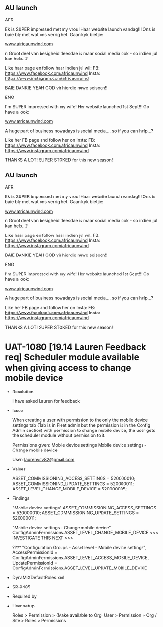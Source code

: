 ## AU launch

AFR

Ek is SUPER impressed met my vrou!
Haar website launch vandag!!!
Ons is baie bly met wat ons verrig het.
Gaan kyk bietjie: 

www.africaunwind.com

n Groot deel van besigheid deesdae is maar
social media ook - so indien jul kan
help...?

Like haar page en follow haar indien jul wil:
FB: https://www.facebook.com/africaunwind
Insta: https://www.instagram.com/africaunwind

BAIE DANKIE
YEAH GOD vir hierdie nuwe seisoen!!



ENG

I'm SUPER impressed with my wife!
Her website launched 1st Sept!!!
Go have a look:

www.africaunwind.com

A huge part of business nowadays
is social media.... so if you can help...?

Like her FB page and follow her on Insta:
FB: https://www.facebook.com/africaunwind
Insta: https://www.instagram.com/africaunwind

THANKS A LOT!
SUPER STOKED for this new season!

## AU launch

AFR

Ek is SUPER impressed met my vrou!
Haar website launch vandag!!!
Ons is baie bly met wat ons verrig het.
Gaan kyk bietjie: 

www.africaunwind.com

n Groot deel van besigheid deesdae is maar
social media ook - so indien jul kan
help...?

Like haar page en follow haar indien jul wil:
FB: https://www.facebook.com/africaunwind
Insta: https://www.instagram.com/africaunwind

BAIE DANKIE
YEAH GOD vir hierdie nuwe seisoen!!



ENG

I'm SUPER impressed with my wife!
Her website launched 1st Sept!!!
Go have a look:

www.africaunwind.com

A huge part of business nowadays
is social media.... so if you can help...?

Like her FB page and follow her on Insta:
FB: https://www.facebook.com/africaunwind
Insta: https://www.instagram.com/africaunwind

THANKS A LOT!
SUPER STOKED for this new season!

# UAT-1080 [19.14 Lauren Feedback req] Scheduler module available when giving access to change mobile device

  - Resolution

    I have asked Lauren for feedback

  - Issue

    When creating a user with permission to the only the mobile device settings tab (Tab is in Fleet admin but the permission is in the Config Admin section) with permission to change mobile device, the user gets the scheduler module without permission to it.

    Permissions given: 
    Mobile device settings
    Mobile device settings - Change mobile device

    User: laurenvdv82@gmail.com

  - Values

    ASSET_COMMISSIONING_ACCESS_SETTINGS = 520000010;
    ASSET_COMMISSIONING_UPDATE_SETTINGS = 520000011;
    ASSET_LEVEL_CHANGE_MOBILE_DEVICE = 520000005;

  - Findings

    "Mobile device settings"
      ASSET_COMMISSIONING_ACCESS_SETTINGS = 520000010;
      ASSET_COMMISSIONING_UPDATE_SETTINGS = 520000011;

    "Mobile device settings - Change mobile device"
      ConfigAdminPermissions.ASSET_LEVEL_CHANGE_MOBILE_DEVICE   <<< INVESTIGATE THIS NEXT >>>

    ????
    "Configuration Groups - Asset level - Mobile device settings",
      AccessPermissionId = ConfigAdminPermissions.ASSET_LEVEL_ACCESS_MOBILE_DEVICE,
      UpdatePermissionId = ConfigAdminPermissions.ASSET_LEVEL_UPDATE_MOBILE_DEVICE

  - DynaMiXDefaultRoles.xml
  - SR-9485
  - Required by

    <!-- SCHEDULER -->
    <permission id="1100000000" name="Scheduler Module" description="Scheduler Module" >
      <requiredby id="520000010" />           <!-- Asset level - Access Mobile Device -->

    <permission id="1100000001" name="Access Uploads" description="Access Uploads" >
      <requiredby id="520000010" />           <!-- Asset level - Access Mobile Device -->

    <permission id="1100000011" name="Access Downloads" description="Access Downloads" >
        <requiredby id="520000010" />         <!-- Asset level - Access Mobile Device -->

    <permission id="1100000041" name="Scheduler Module" description="Scheduler data access">
        <requiredby id="520000010" />         <!-- Can access mobile device settings -->

    <permission id="1100000032" name="Scheduler Data Access" description="Scheduler Data Access">
      <requiredby id="520000010" />           <!-- Asset level - Access Mobile Device -->

  - User setup

    Roles > Permission >  (Make available to Org)
    User > Permission > Org / Site > Roles > Permissions
